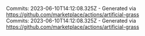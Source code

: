 Commits: 2023-06-10T14:12:08.325Z - Generated via https://github.com/marketplace/actions/artificial-grass
<br>
Commits: 2023-06-10T14:12:08.325Z - Generated via https://github.com/marketplace/actions/artificial-grass
<br>
